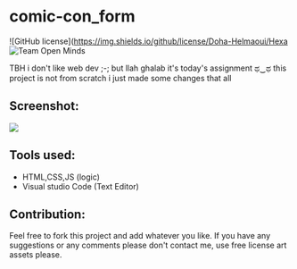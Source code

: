 # comic-con_form

![GitHub license](https://img.shields.io/github/license/Doha-Helmaoui/Hexa
![Team Open Minds](https://img.shields.io/badge/Members%20of-Team%20Open%20Minds-blue.svg?color=0099CC)

TBH i don't like web dev ;-; but llah ghalab it's today's assignment ಥ‿ಥ
this project is not from scratch i just made some changes that all

## Screenshot:
<img src="static\Images\screenshots\2.PNG"/>

## Tools used:
* HTML,CSS,JS (logic)
* Visual studio Code (Text Editor)

## Contribution:
Feel free to fork this project and add whatever you like. If you have any suggestions or any comments please don't contact me, use free license art assets please.
